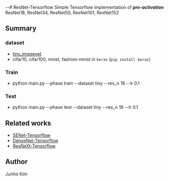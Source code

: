  --# ResNet-Tensorflow
Simple Tensorflow implementation of ***pre-activation*** ResNet18, ResNet34, ResNet50, ResNet101, ResNet152
## Summary
### dataset
* [tiny_imagenet](https://tiny-imagenet.herokuapp.com/)
* cifar10, cifar100, mnist, fashion-mnist in `keras` (`pip install keras`)

### Train
* python main.py --phase train --dataset tiny --res_n 18 --lr 0.1

### Test
* python main.py --phase test --dataset tiny --res_n 18 --lr 0.1

## Related works
* [SENet-Tensorflow](https://github.com/taki0112/SENet-Tensorflow)
* [DenseNet-Tensorflow](https://github.com/taki0112/Densenet-Tensorflow)
* [ResNeXt-Tensorflow](https://github.com/taki0112/ResNeXt-Tensorflow)

## Author
Junho Kim
